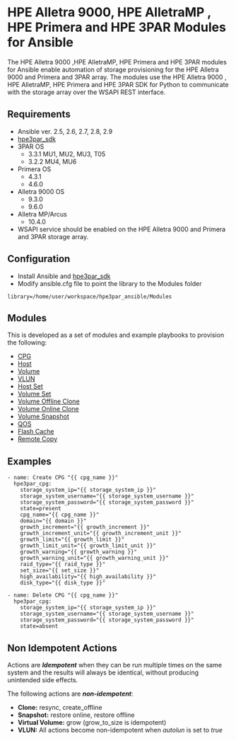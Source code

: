 # HPE Alletra 9000, HPE AlletraMP , HPE Primera and HPE 3PAR Modules for Ansible

The HPE Alletra 9000 ,HPE AlletraMP, HPE Primera and HPE 3PAR modules for Ansible enable automation of storage provisioning for the HPE Alletra 9000 and Primera and 3PAR array. The modules use the HPE Alletra 9000 , HPE AlletraMP, HPE Primera and HPE 3PAR SDK for Python to communicate with the storage array over the WSAPI REST interface.

## Requirements
* Ansible ver. 2.5, 2.6, 2.7, 2.8, 2.9
* [hpe3par_sdk](https://pypi.org/project/hpe3par_sdk/)
* 3PAR OS
  * 3.3.1 MU1, MU2, MU3, T05
  * 3.2.2 MU4, MU6 
* Primera OS
  * 4.3.1
  * 4.6.0
* Alletra 9000 OS
  * 9.3.0
  * 9.6.0
* Alletra MP/Arcus
  * 10.4.0
* WSAPI service should be enabled on the HPE Alletra 9000 and Primera and 3PAR storage array.

## Configuration
* Install Ansible and [hpe3par_sdk](https://pypi.org/project/hpe3par_sdk/)
* Modify ansible.cfg file to point the library to the Modules folder
```
library=/home/user/workspace/hpe3par_ansible/Modules
```

## Modules
This is developed as a set of modules and example playbooks to provision the following:
* [CPG](Modules/readme.md#hpe3par_cpg---manage-hpe-alletra-9000-and-primera-and-3par-cpg)
* [Host](Modules/readme.md#hpe3par_host---manage-hpe-alletra-9000-and-primera-and-3par-host)
* [Volume](Modules/readme.md#hpe3par_volume---manage-hpe-alletra-9000-and-primera-and-3par-volume)
* [VLUN](Modules/readme.md#hpe3par_vlun---manage-hpe-alletra-9000-and-primera-and-3par-vlun)
* [Host Set](Modules/readme.md#hpe3par_hostset---manage-hpe-alletra-9000-and-primera-and-3par-host-set)
* [Volume Set](Modules/readme.md#hpe3par_volumeset---manage-hpe-alletra-9000-and-primera-and-3par-volume-set)
* [Volume Offline Clone](Modules/readme.md#hpe3par_offline_clone---manage-hpe-alletra-9000-and-primera-and-3par-offline-clone)
* [Volume Online Clone](Modules/readme.md#hpe3par_online_clone---manage-hpe-alletra-9000-and-primera-and-3par-online-clone)
* [Volume Snapshot](Modules/readme.md#hpe3par_snapshot---manage-hpe-alletra-9000-and-primera-and-3par-snapshots)
* [QOS](Modules/readme.md#hpe3par_qos---manage-hpe-alletra-9000-and-primera-and-3par-qos-rules)
* [Flash Cache](Modules/readme.md#hpe3par_flash_cache---manage-hpe-alletra-9000-and-primera-and-3par-flash-cache)
* [Remote Copy](Modules/readme.md#hpe3par_remote_copy---manage-hpe-alletra-9000-and-primera-and-3par-remote-copy)


## Examples
``` {.sourceCode .yaml}
- name: Create CPG "{{ cpg_name }}"
  hpe3par_cpg:
    storage_system_ip="{{ storage_system_ip }}"
    storage_system_username="{{ storage_system_username }}"
    storage_system_password="{{ storage_system_password }}"
    state=present
    cpg_name="{{ cpg_name }}"
    domain="{{ domain }}"
    growth_increment="{{ growth_increment }}"
    growth_increment_unit="{{ growth_increment_unit }}"
    growth_limit="{{ growth_limit }}"
    growth_limit_unit="{{ growth_limit_unit }}"
    growth_warning="{{ growth_warning }}"
    growth_warning_unit="{{ growth_warning_unit }}"
    raid_type="{{ raid_type }}"
    set_size="{{ set_size }}"
    high_availability="{{ high_availability }}"
    disk_type="{{ disk_type }}"

- name: Delete CPG "{{ cpg_name }}"
  hpe3par_cpg:
    storage_system_ip="{{ storage_system_ip }}"
    storage_system_username="{{ storage_system_username }}"
    storage_system_password="{{ storage_system_password }}"
    state=absent
```
    
## Non Idempotent Actions

Actions are **_Idempotent_** when they can be run multiple times on the same system and the results will always be identical, without producing unintended side effects.

The following actions are **_non-idempotent_**:

- **Clone:** resync, create_offline
- **Snapshot:** restore online, restore offline
- **Virtual Volume:** grow (grow_to_size is idempotent)
- **VLUN:** All actions become non-idempotent when <em>autolun</em> is set to <em>true</em>


